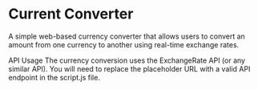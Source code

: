 # Current Converter
A simple web-based currency converter that allows users to convert an amount from one currency to another using real-time exchange rates.

API Usage
The currency conversion uses the ExchangeRate API (or any similar API). You will need to replace the placeholder URL with a valid API endpoint in the script.js file.
